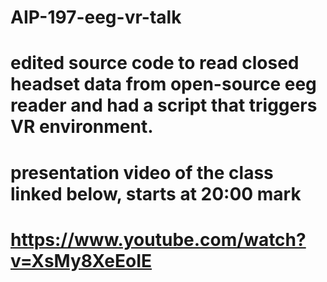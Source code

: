 # AIP-197-eeg-vr-talk

# edited source code to read closed headset data from open-source eeg reader and had a script that triggers VR environment.

# presentation video of the class linked below, starts at 20:00 mark
# https://www.youtube.com/watch?v=XsMy8XeEoIE
